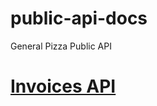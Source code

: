 # public-api-docs
General Pizza Public API

# [Invoices API](https://github.com/gapizza/public-api-docs/blob/main/invoices.md)
